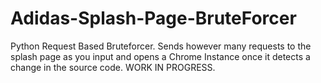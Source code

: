# Adidas-Splash-Page-BruteForcer
Python Request Based Bruteforcer. Sends however many requests to the splash page as you input and opens a Chrome Instance once it detects a change in the source code. WORK IN PROGRESS.
